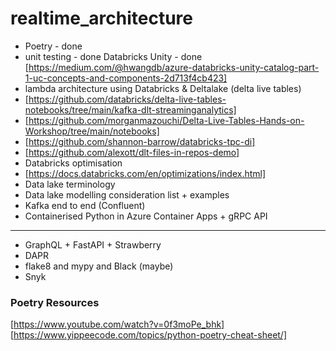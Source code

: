 # realtime_architecture

- Poetry - done
- unit testing - done
  Databricks Unity - done [https://medium.com/@hwangdb/azure-databricks-unity-catalog-part-1-uc-concepts-and-components-2d713f4cb423] 
- lambda architecture using Databricks & Deltalake (delta live tables)
- [https://github.com/databricks/delta-live-tables-notebooks/tree/main/kafka-dlt-streaminganalytics]
- [https://github.com/morganmazouchi/Delta-Live-Tables-Hands-on-Workshop/tree/main/notebooks]
- [https://github.com/shannon-barrow/databricks-tpc-di]
- [https://github.com/alexott/dlt-files-in-repos-demo]
- Databricks optimisation
- [https://docs.databricks.com/en/optimizations/index.html]
- Data lake terminology
- Data lake modelling consideration list + examples
- Kafka end to end (Confluent)
- Containerised Python in Azure Container Apps + gRPC API
-----
- GraphQL + FastAPI + Strawberry
- DAPR
- flake8 and mypy and Black (maybe)
- Snyk

### Poetry Resources
[https://www.youtube.com/watch?v=0f3moPe_bhk]
[https://www.yippeecode.com/topics/python-poetry-cheat-sheet/]

